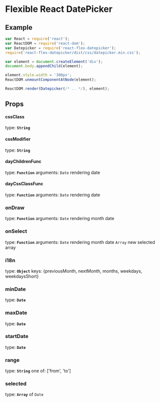 # Flexible React DatePicker

## Example
```javascript
var React = require('react');
var ReactDOM = require('react-dom');
var Datepicker = require('react-flex-datepicker');
require('react-flex-datepicker/dist/css/datepicker.min.css');

var element = document.createElement('div');
document.body.appendChild(element);

element.style.width = '300px';
ReactDOM.unmountComponentAtNode(element);

ReactDOM.render(Datepicker(/* .. */), element);
```

## Props
#### cssClass
type: **`String`**

#### cssModifier
type: **`String`**

#### dayChildrenFunc
type: **`Function`** arguments: `Date` rendering date

#### dayCssClassFunc
type: **`Function`** arguments: `Date` rendering date

### onDraw
type: **`Function`** arguments: `Date` rendering month date

### onSelect
type: **`Function`** arguments:
`Date` rendering month date
`Array` new selected array

### i18n
type: **`Object`** keys: {previousMonth, nextMonth, months, weekdays, weekdaysShort}

### minDate
type: **`Date`**

### maxDate
type: **`Date`**

### startDate
type: **`Date`**

### range
type: **`String`** one of: ['from', 'to']

### selected
type: **`Array`** of `Date`
